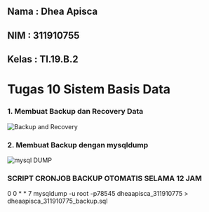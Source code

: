## Nama   : Dhea Apisca
## NIM    : 311910755
## Kelas  : TI.19.B.2

# Tugas 10 Sistem Basis Data

### 1. Membuat Backup dan Recovery Data
![Backup and Recovery](https://user-images.githubusercontent.com/81975529/125177777-d371d300-e208-11eb-84e0-f83ed77fb226.PNG)
### 2. Membuat Backup dengan mysqldump
![mysql DUMP](https://user-images.githubusercontent.com/81975529/125177784-e1bfef00-e208-11eb-888c-9d612bb346b4.PNG)
### SCRIPT CRONJOB BACKUP OTOMATIS SELAMA 12 JAM
0 0 * * 7 mysqldump -u root -p78545 dheaapisca_311910775 > dheaapisca_311910775_backup.sql
